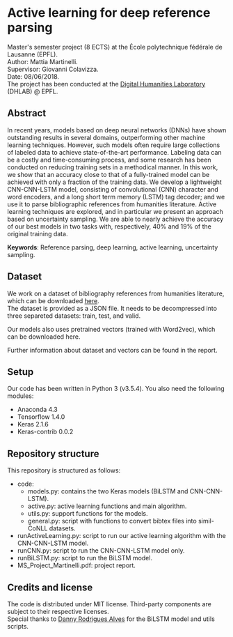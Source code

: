 # Active learning for deep reference parsing

Master's semester project (8 ECTS) at the École polytechnique fédérale de Lausanne (EPFL). <br />
Author: Mattia Martinelli. <br />
Supervisor: Giovanni Colavizza. <br />
Date: 08/06/2018. <br />
The project has been conducted at the [Digital Humanities Laboratory](https://dhlab.epfl.ch/) (DHLAB) @ EPFL. <br />


## Abstract
In recent years, models based on deep neural networks (DNNs) have shown outstanding results in several domains, outperforming other machine learning techniques. However, such models often require large collections of labeled data to achieve state-of-the-art performance. Labeling data can be a costly and time-consuming process, and some research has been conducted on reducing training
sets in a methodical manner. In this work, we show that an accuracy close to that of a fully-trained model can be achieved with only a fraction of the training data. We develop a lightweight CNN-CNN-LSTM model, consisting of convolutional (CNN) character and word encoders, and a long short term memory (LSTM) tag decoder; and we use it to parse bibliographic references from humanities literature. Active learning techniques are explored, and in particular we present an approach based on uncertainty sampling. We are able to nearly achieve the accuracy of our best models in two tasks with, respectively, 40% and 19% of the original training data.

**Keywords**: Reference parsing, deep learning, active learning, uncertainty sampling.


## Dataset

We work on a dataset of bibliography references from humanities literature, which can be downloaded [here](https://github.com/dhlab-epfl/LinkedBooksReferenceParsing). <br />
The dataset is provided as a JSON file. It needs to be decompressed into three separeted datasets: train, test, and valid.

Our models also uses pretrained vectors (trained with Word2vec), which can be downloaded here.

Further information about dataset and vectors can be found in the report.


## Setup

Our code has been written in Python 3 (v3.5.4). You also need the following modules:

- Anaconda 4.3
- Tensorflow 1.4.0
- Keras 2.1.6
- Keras-contrib 0.0.2


## Repository structure

This repository is structured as follows:

- code:
  - models.py: contains the two Keras models (BiLSTM and CNN-CNN-LSTM).
  - active.py: active learning functions and main algorithm.
  - utils.py: support functions for the models.
  - general.py: script with functions to convert bibtex files into simil-CoNLL datasets.
- runActiveLearning.py: script to run our active learning algorithm with the CNN-CNN-LSTM model.
- runCNN.py: script to run the CNN-CNN-LSTM model only.
- runBiLSTM.py: script to run the BiLSTM model.
- MS_Project_Martinelli.pdf: project report.


## Credits and license
The code is distributed under MIT license. Third-party components are subject to their respective licenses.  <br />
Special thanks to [Danny Rodrigues Alves](https://github.com/RA-Danny) for the BiLSTM model and utils scripts. <br />


